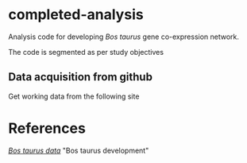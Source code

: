 # completed-analysis  

Analysis code for developing *Bos taurus* gene co-expression network.  

The code is segmented as per study objectives  

## **Data acquisition from github**  
Get working data from the following site  

# **References**  

[*Bos taurus data*](https://www.guru99.com/selenium-github.html) "Bos taurus development"
